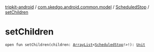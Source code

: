 [tripkit-android](../../index.md) / [com.skedgo.android.common.model](../index.md) / [ScheduledStop](index.md) / [setChildren](./set-children.md)

# setChildren

`open fun setChildren(children: `[`ArrayList`](https://docs.oracle.com/javase/7/docs/api/java/util/ArrayList.html)`<`[`ScheduledStop`](index.md)`!>!): `[`Unit`](https://kotlinlang.org/api/latest/jvm/stdlib/kotlin/-unit/index.html)